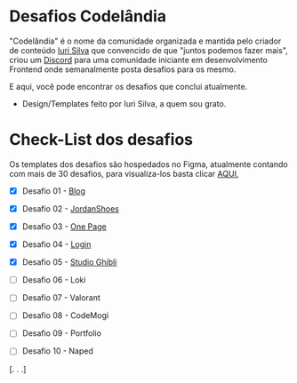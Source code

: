 ﻿# Desafios Codelândia

"Codelândia" é o nome da comunidade organizada e mantida pelo criador de conteúdo [Iuri Silva](https://www.instagram.com/iuricode/) que convencido de que "juntos podemos fazer mais", criou um [Discord](https://discord.com/invite/QevDJqCzaY) para uma comunidade iniciante em desenvolvimento Frontend onde semanalmente posta desafios para os mesmo.

E aqui, você pode encontrar os desafios que conclui atualmente.

 - Design/Templates feito por Iuri Silva, a quem sou grato.

# Check-List dos desafios

Os templates dos desafios são hospedados no Figma, atualmente contando com mais de 30 desafios, para visualiza-los basta clicar [AQUI](https://www.figma.com/file/Yb9IBH56g7T1hdIyZ3BMNO/Desafios---Codel%C3%A2ndia?node-id=624%3A2), 

 - [x] Desafio 01 - [Blog](https://jocemarvogel.github.io/Desafios-Codelandia/assets/blog.html)
 - [x] Desafio 02 -	[JordanShoes](https://jocemarvogel.github.io/Desafios-Codelandia/assets/lojaDeTenis.html)
 - [X] Desafio 03 -	[One Page](https://jocemarvogel.github.io/Desafios-Codelandia/assets/onePage.html)
 - [x] Desafio 04 -	[Login](https://jocemarvogel.github.io/Desafios-Codelandia/assets/login.html)
 - [x] Desafio 05 - [Studio Ghibli](https://jocemarvogel.github.io/Desafios-Codelandia/assets/chihiro.html)
 - [ ] Desafio 06 - Loki
 - [ ] Desafio 07 - Valorant
 - [ ] Desafio 08 - CodeMogi
 - [ ] Desafio 09 - Portfolio
 - [ ] Desafio 10 - Naped


[. . .]
